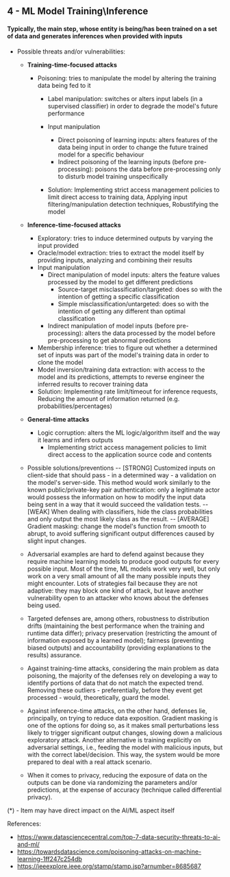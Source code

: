 ## 4 - ML Model Training\Inference
#### Typically, the main step, whose entity is being/has been trained on a set of data and generates inferences when provided with inputs

- Possible threats and/or vulnerabilities:

	- **Training-time-focused attacks**
		- Poisoning: tries to manipulate the model by altering the training data being fed to it
			- Label manipulation: switches or alters input labels (in a supervised classifier) in order to degrade the model's future performance
			
			- Input manipulation
				- Direct poisoning of learning inputs: alters features of the data being input in order to change the future trained model for a specific behaviour
				- Indirect poisoning of the learning inputs (before pre-processing): poisons the data before pre-processing only to disturb model training unspecifically
			- Solution: Implementing strict access management policies to limit direct access to training data, Applying input filtering/manipulation detection techniques, Robustifying the model

	- **Inference-time-focused attacks**
		- Exploratory: tries to induce determined outputs by varying the input provided
		- Oracle/model extraction: tries to extract the model itself by providing inputs, analyzing and combining their results
		- Input manipulation
			- Direct manipulation of model inputs: alters the feature values processed by the model to get different predictions
				- Source-target misclassification/targeted: does so with the intention of getting a specific classification
				- Simple misclassification/untargeted: does so with the intention of getting any different than optimal classification
			- Indirect manipulation of model inputs (before pre-processing): alters the data processed by the model before pre-processing to get abnormal predictions
		- Membership inference: tries to figure out whether a determined set of inputs was part of the model's training data in order to clone the model
		- Model inversion/training data extraction: with access to the model and its predictions, attempts to reverse engineer the inferred results to recover training data
		- Solution: Implementing rate limit/timeout for inference requests, Reducing the amount of information returned (e.g. probabilities/percentages)

	- **General-time attacks**
		- Logic corruption: alters the ML logic/algorithm itself and the way it learns and infers outputs
			- Implementing strict access management policies to limit direct access to the application source code and contents

	- Possible solutions/preventions
	-- [STRONG] Customized inputs on client-side that should pass - in a determined way - a validation on the model's server-side. This method would work similarly to the known public/private-key pair authentication: only a legitimate actor would possess the information on how to modify the input data being sent in a way that it would succeed the validation tests.
	-- [WEAK] When dealing with classifiers, hide the class probabilities and only output the most likely class as the result.
	-- [AVERAGE] Gradient masking: change the model's function from smooth to abrupt, to avoid suffering significant output differences caused by slight input changes.
	
	- Adversarial examples are hard to defend against because they require machine learning models to produce good outputs for every possible input. Most of the time, ML models work very well, but only work on a very small amount of all the many possible inputs they might encounter. Lots of strategies fail because they are not adaptive: they may block one kind of attack, but leave another vulnerability open to an attacker who knows about the defenses being used.
	- Targeted defenses are, among others, robustness to distribution drifts (maintaining the best performance when the training and runtime data differ); privacy preservation (restricting the amount of information exposed by a learned model); fairness (preventing biased outputs) and accountability (providing explanations to the results) assurance.
	- Against training-time attacks, considering the main problem as data poisoning, the majority of the defenses rely on developing a way to identify portions of data that do not match the expected trend. Removing these outliers - preferentially, before they event get processed - would, theoretically, guard the model.
	- Against inference-time attacks, on the other hand, defenses lie, principally, on trying to reduce data exposition. Gradient masking is one of the options for doing so, as it makes small perturbations less likely to trigger significant output changes, slowing down a malicious exploratory attack. Another alternative is training explicitly on adversarial settings, i.e., feeding the model with malicious inputs, but with the correct label/decision. This way, the system would be more prepared to deal with a real attack scenario.
	- When it comes to privacy, reducing the exposure of data on the outputs can be done via randomizing the parameters and/or predictions, at the expense of accuracy (technique called differential privacy).

(\*) - Item may have direct impact on the AI/ML aspect itself

References:

- https://www.datasciencecentral.com/top-7-data-security-threats-to-ai-and-ml/
- https://towardsdatascience.com/poisoning-attacks-on-machine-learning-1ff247c254db
- https://ieeexplore.ieee.org/stamp/stamp.jsp?arnumber=8685687
